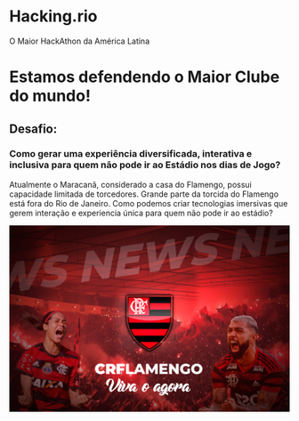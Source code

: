 # Hacking.rio
O Maior HackAthon da América Latina
<h1>Estamos defendendo o Maior Clube do mundo!</h1>
<h2>Desafio: </h2>
<h3>Como gerar uma experiência diversificada, interativa e inclusiva para quem não pode ir ao Estádio nos dias de Jogo? </h3>

<p>Atualmente o Maracanã, considerado a casa do Flamengo, possui capacidade limitada de torcedores. Grande parte da torcida do Flamengo está fora do Rio de Janeiro. Como podemos criar tecnologias imersivas que gerem interação e experiencia única para quem não pode ir ao estádio?

![Alt ou título da imagem](0011.jpg)